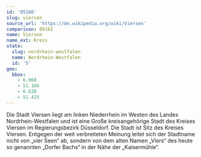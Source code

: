 ```yaml
---
id: '05166'
slug: viersen
source_url: 'https://de.wikipedia.org/wiki/Viersen'
comparison: 09162
name: Viersen
name_ext: Kreis
state:
  slug: nordrhein-westfalen
  name: Nordrhein-Westfalen
  id: '5'
geo:
  bbox:
    - 6.068
    - 51.166
    - 6.626
    - 51.425
---
```


Die Stadt Viersen liegt am linken Niederrhein im Westen des Landes Nordrhein-Westfalen und ist eine Große kreisangehörige Stadt des Kreises Viersen im Regierungsbezirk Düsseldorf. Die Stadt ist Sitz des Kreises Viersen. Entgegen der weit verbreiteten Meinung leitet sich der Stadtname nicht von „vier Seen“ ab, sondern von dem alten Namen „Viers“ des heute so genannten „Dorfer Bachs“ in der Nähe der „Kaisermühle“.
